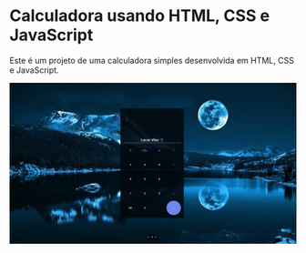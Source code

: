 
# Calculadora usando HTML, CSS e JavaScript

Este é um projeto de uma calculadora simples desenvolvida em HTML, CSS e JavaScript.

![Calculadora](/Img/calculador.jpg)

